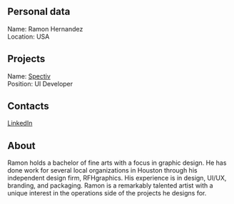 ## Personal data
Name: Ramon Hernandez   
Location: USA  
## Projects 
Name: [Spectiv](../projects/spectiv.md)  
Position: UI Developer  
## Contacts
[LinkedIn](https://www.linkedin.com/in/ray-hernandez-2013a092/)  
## About
Ramon holds a bachelor of fine arts with a focus in graphic design. He has done work for several local organizations in Houston through his independent design firm, RFHgraphics. His experience is in design, UI/UX, branding, and packaging. Ramon is a remarkably talented artist with a unique interest in the operations side of the projects he designs for.
